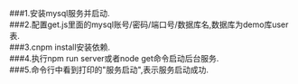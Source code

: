 ###1.安装mysql服务并启动.  
###2.配置get.js里面的mysql账号/密码/端口号/数据库名,数据库为demo库user表.  
###3.cnpm install安装依赖.  
###4.执行npm run server或者node get命令启动后台服务.  
###5.命令行中看到打印的"服务启动",表示服务启动成功.  
